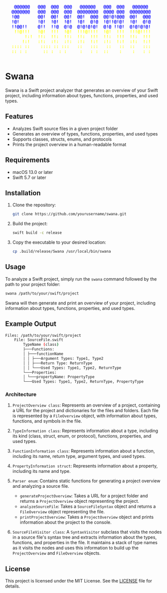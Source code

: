 <div align="center" style="font-family: monospace;">
<span style="color: blue; font-weight: bold;">&nbsp;&nbsp;&nbsp;&nbsp;&nbsp;&nbsp;&nbsp;&nbsp;&nbsp;&nbsp;&nbsp;&nbsp;&nbsp;&nbsp;&nbsp;&nbsp;&nbsp;&nbsp;&nbsp;&nbsp;&nbsp;&nbsp;&nbsp;&nbsp;&nbsp;&nbsp;&nbsp;&nbsp;&nbsp;&nbsp;&nbsp;&nbsp;&nbsp;&nbsp;&nbsp;&nbsp;&nbsp;&nbsp;&nbsp;&nbsp;&nbsp;&nbsp;&nbsp;&nbsp;&nbsp;&nbsp;&nbsp;&nbsp;&nbsp;&nbsp;&nbsp;&nbsp;&nbsp;&nbsp;&nbsp;</span>
<span style="color: blue; font-weight: bold;">&nbsp;@@@@@@&nbsp;&nbsp;&nbsp;@@@&nbsp;&nbsp;@@@&nbsp;&nbsp;@@@&nbsp;&nbsp;&nbsp;@@@@@@&nbsp;&nbsp;&nbsp;@@@&nbsp;&nbsp;@@@&nbsp;&nbsp;&nbsp;@@@@@@&nbsp;&nbsp;&nbsp;</span>
<span style="color: blue; font-weight: bold;">@@@@@@@&nbsp;&nbsp;&nbsp;@@@&nbsp;&nbsp;@@@&nbsp;&nbsp;@@@&nbsp;&nbsp;@@@@@@@@&nbsp;&nbsp;@@@@&nbsp;@@@&nbsp;&nbsp;@@@@@@@@&nbsp;&nbsp;</span>
<span style="color: blue; font-weight: bold;">!@@&nbsp;&nbsp;&nbsp;&nbsp;&nbsp;&nbsp;&nbsp;@@!&nbsp;&nbsp;@@!&nbsp;&nbsp;@@!&nbsp;&nbsp;@@!&nbsp;&nbsp;@@@&nbsp;&nbsp;@@!@!@@@&nbsp;&nbsp;@@!&nbsp;&nbsp;@@@&nbsp;&nbsp;</span>
<span style="color: blue; font-weight: bold;">!@!&nbsp;&nbsp;&nbsp;&nbsp;&nbsp;&nbsp;&nbsp;!@!&nbsp;&nbsp;!@!&nbsp;&nbsp;!@!&nbsp;&nbsp;!@!&nbsp;&nbsp;@!@&nbsp;&nbsp;!@!!@!@!&nbsp;&nbsp;!@!&nbsp;&nbsp;@!@&nbsp;&nbsp;</span>
<span style="color: blue; font-weight: bold;">!!@@!!&nbsp;&nbsp;&nbsp;&nbsp;@!!&nbsp;&nbsp;!!@&nbsp;&nbsp;@!@&nbsp;&nbsp;@!@!@!@!&nbsp;&nbsp;@!@&nbsp;!!@!&nbsp;&nbsp;@!@!@!@!&nbsp;&nbsp;</span>
<span style="color: yellow; font-weight: bold;">&nbsp;!!@!!!&nbsp;&nbsp;&nbsp;!@!&nbsp;&nbsp;!!!&nbsp;&nbsp;!@!&nbsp;&nbsp;!!!@!!!!&nbsp;&nbsp;!@!&nbsp;&nbsp;!!!&nbsp;&nbsp;!!!@!!!!&nbsp;&nbsp;</span>
<span style="color: yellow; font-weight: bold;">&nbsp;&nbsp;&nbsp;&nbsp;&nbsp;!:!&nbsp;&nbsp;!!:&nbsp;&nbsp;!!:&nbsp;&nbsp;!!:&nbsp;&nbsp;!!:&nbsp;&nbsp;!!!&nbsp;&nbsp;!!:&nbsp;&nbsp;!!!&nbsp;&nbsp;!!:&nbsp;&nbsp;!!!&nbsp;&nbsp;</span>
<span style="color: yellow; font-weight: bold;">&nbsp;&nbsp;&nbsp;&nbsp;!:!&nbsp;&nbsp;&nbsp;:!:&nbsp;&nbsp;:!:&nbsp;&nbsp;:!:&nbsp;&nbsp;:!:&nbsp;&nbsp;!:!&nbsp;&nbsp;:!:&nbsp;&nbsp;!:!&nbsp;&nbsp;:!:&nbsp;&nbsp;!:!&nbsp;&nbsp;</span>
<span style="color: yellow; font-weight: bold;">::::&nbsp;::&nbsp;&nbsp;&nbsp;&nbsp;::::&nbsp;::&nbsp;:::&nbsp;&nbsp;&nbsp;::&nbsp;&nbsp;&nbsp;:::&nbsp;&nbsp;&nbsp;::&nbsp;&nbsp;&nbsp;::&nbsp;&nbsp;::&nbsp;&nbsp;&nbsp;:::&nbsp;&nbsp;</span>
<span style="color: yellow; font-weight: bold;">::&nbsp;:&nbsp;:&nbsp;&nbsp;&nbsp;&nbsp;&nbsp;&nbsp;::&nbsp;:&nbsp;&nbsp;:&nbsp;:&nbsp;&nbsp;&nbsp;&nbsp;&nbsp;:&nbsp;&nbsp;&nbsp;:&nbsp;:&nbsp;&nbsp;::&nbsp;&nbsp;&nbsp;&nbsp;:&nbsp;&nbsp;&nbsp;&nbsp;:&nbsp;&nbsp;&nbsp;:&nbsp;:&nbsp;&nbsp;</span>
<span style="color: yellow; font-weight: bold;">&nbsp;&nbsp;&nbsp;&nbsp;&nbsp;&nbsp;&nbsp;&nbsp;&nbsp;&nbsp;&nbsp;&nbsp;&nbsp;&nbsp;&nbsp;&nbsp;&nbsp;&nbsp;&nbsp;&nbsp;&nbsp;&nbsp;&nbsp;&nbsp;&nbsp;&nbsp;&nbsp;&nbsp;&nbsp;&nbsp;&nbsp;&nbsp;&nbsp;&nbsp;&nbsp;&nbsp;&nbsp;&nbsp;&nbsp;&nbsp;&nbsp;&nbsp;&nbsp;&nbsp;&nbsp;&nbsp;&nbsp;&nbsp;&nbsp;&nbsp;&nbsp;&nbsp;&nbsp;&nbsp;&nbsp;</span>
</div>

# Swana

Swana is a Swift project analyzer that generates an overview of your Swift project, including information about types, functions, properties, and used types.

## Features

- Analyzes Swift source files in a given project folder
- Generates an overview of types, functions, properties, and used types
- Supports classes, structs, enums, and protocols
- Prints the project overview in a human-readable format

## Requirements

- macOS 13.0 or later
- Swift 5.7 or later

## Installation

1. Clone the repository:

    ```sh
    git clone https://github.com/yourusername/swana.git
    ```

2. Build the project:

    ```sh
    swift build -c release
    ```

3. Copy the executable to your desired location:

    ```sh
    cp .build/release/Swana /usr/local/bin/swana
    ```

## Usage

To analyze a Swift project, simply run the `swana` command followed by the path to your project folder:

```sh
swana /path/to/your/swift/project
```

Swana will then generate and print an overview of your project, including information about types, functions, properties, and used types.

## Example Output

```sh
Files: /path/to/your/swift/project
    File: SourceFile.swift
        TypeName (class)
        ├───Functions:
        │ ├───functionName
        │ │ ├───Argument Types: Type1, Type2
        │ │ ├───Return Type: ReturnType
        │ │ └───Used Types: Type1, Type2, ReturnType
        └───Properties:
        │ └───propertyName: PropertyType
        └───Used Types: Type1, Type2, ReturnType, PropertyType
```

### Architecture

1. `ProjectOverview class`: Represents an overview of a project, containing a URL for the project and dictionaries for the files and folders. Each file is represented by a `FileOverview` object, with information about types, functions, and symbols in the file.

2. `TypeInformation class`: Represents information about a type, including its kind (class, struct, enum, or protocol), functions, properties, and used types.

3. `FunctionInformation class`: Represents information about a function, including its name, return type, argument types, and used types.

4. `PropertyInformation struct`: Represents information about a property, including its name and type.

5. `Parser enum`: Contains static functions for generating a project overview and analyzing a source file.
   - `generateProjectOverview`: Takes a URL for a project folder and returns a `ProjectOverview` object representing the project.
   - `analyzeSourceFile`: Takes a `SourceFileSyntax` object and returns a `FileOverview` object representing the file.
   - `printProjectOverview`: Takes a `ProjectOverview` object and prints information about the project to the console.

6. `SourceFileVisitor class`: A `SyntaxVisitor` subclass that visits the nodes in a source file's syntax tree and extracts information about the types, functions, and properties in the file. It maintains a stack of type names as it visits the nodes and uses this information to build up the `ProjectOverview` and `FileOverview` objects.

## License

This project is licensed under the MIT License. See the [LICENSE](LICENSE) file for details.
